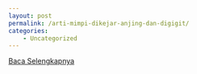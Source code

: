 ```yaml
---
layout: post
permalink: /arti-mimpi-dikejar-anjing-dan-digigit/
categories:
    - Uncategorized
---
```


[Baca Selengkapnya](/01)